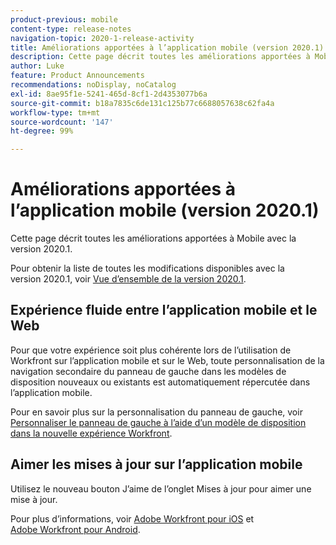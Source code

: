 ```yaml
---
product-previous: mobile
content-type: release-notes
navigation-topic: 2020-1-release-activity
title: Améliorations apportées à l’application mobile (version 2020.1)
description: Cette page décrit toutes les améliorations apportées à Mobile avec la version 2020.1.
author: Luke
feature: Product Announcements
recommendations: noDisplay, noCatalog
exl-id: 8ae95f1e-5241-465d-8cf1-2d4353077b6a
source-git-commit: b18a7835c6de131c125b77c6688057638c62fa4a
workflow-type: tm+mt
source-wordcount: '147'
ht-degree: 99%

---
```


# Améliorations apportées à l’application mobile (version 2020.1)

Cette page décrit toutes les améliorations apportées à Mobile avec la version 2020.1.

Pour obtenir la liste de toutes les modifications disponibles avec la version 2020.1, voir [Vue d’ensemble de la version 2020.1](../../../product-announcements/product-releases/2020.1-release-activity/2020-1-release-overview.md).

## Expérience fluide entre l’application mobile et le Web

Pour que votre expérience soit plus cohérente lors de l’utilisation de Workfront sur l’application mobile et sur le Web, toute personnalisation de la navigation secondaire du panneau de gauche dans les modèles de disposition nouveaux ou existants est automatiquement répercutée dans l’application mobile.

Pour en savoir plus sur la personnalisation du panneau de gauche, voir [Personnaliser le panneau de gauche à l’aide d’un modèle de disposition dans la nouvelle expérience Workfront](https://experienceleague.adobe.com/en/docs/workfront/using/home).

## Aimer les mises à jour sur l’application mobile

Utilisez le nouveau bouton J’aime de l’onglet Mises à jour pour aimer une mise à jour.

Pour plus d’informations, voir [Adobe Workfront pour iOS](../../../workfront-basics/mobile-apps/using-the-workfront-mobile-app/workfront-for-ios.md) et [Adobe Workfront pour Android](../../../workfront-basics/mobile-apps/using-the-workfront-mobile-app/workfront-for-android.md).
